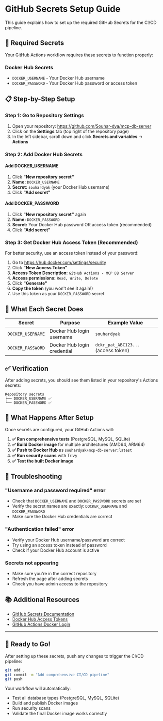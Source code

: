 # GitHub Secrets Setup Guide

This guide explains how to set up the required GitHub Secrets for the CI/CD pipeline.

## 🔐 Required Secrets

Your GitHub Actions workflow requires these secrets to function properly:

### Docker Hub Secrets
- `DOCKER_USERNAME` - Your Docker Hub username
- `DOCKER_PASSWORD` - Your Docker Hub password or access token

## 📋 Step-by-Step Setup

### Step 1: Go to Repository Settings
1. Open your repository: https://github.com/Souhar-dya/mcp-db-server
2. Click on the **Settings** tab (top right of the repository page)
3. In the left sidebar, scroll down and click **Secrets and variables** → **Actions**

### Step 2: Add Docker Hub Secrets

#### Add DOCKER_USERNAME
1. Click **"New repository secret"**
2. **Name:** `DOCKER_USERNAME`
3. **Secret:** `souhardyak` (your Docker Hub username)
4. Click **"Add secret"**

#### Add DOCKER_PASSWORD
1. Click **"New repository secret"** again
2. **Name:** `DOCKER_PASSWORD`
3. **Secret:** Your Docker Hub password OR access token (recommended)
4. Click **"Add secret"**

### Step 3: Get Docker Hub Access Token (Recommended)

For better security, use an access token instead of your password:

1. Go to https://hub.docker.com/settings/security
2. Click **"New Access Token"**
3. **Access Token Description:** `GitHub Actions - MCP DB Server`
4. **Access permissions:** `Read, Write, Delete`
5. Click **"Generate"**
6. **Copy the token** (you won't see it again!)
7. Use this token as your `DOCKER_PASSWORD` secret

## 🎯 What Each Secret Does

| Secret | Purpose | Example Value |
|--------|---------|---------------|
| `DOCKER_USERNAME` | Docker Hub login username | `souhardyak` |
| `DOCKER_PASSWORD` | Docker Hub login credential | `dckr_pat_ABC123...` (access token) |

## ✅ Verification

After adding secrets, you should see them listed in your repository's Actions secrets:

```
Repository secrets
├── DOCKER_USERNAME ✅
└── DOCKER_PASSWORD ✅
```

## 🚀 What Happens After Setup

Once secrets are configured, your GitHub Actions will:

1. **✅ Run comprehensive tests** (PostgreSQL, MySQL, SQLite)
2. **✅ Build Docker image** for multiple architectures (AMD64, ARM64)  
3. **✅ Push to Docker Hub** as `souhardyak/mcp-db-server:latest`
4. **✅ Run security scans** with Trivy
5. **✅ Test the built Docker image** 

## 🔧 Troubleshooting

### "Username and password required" error
- Check that `DOCKER_USERNAME` and `DOCKER_PASSWORD` secrets are set
- Verify the secret names are exactly: `DOCKER_USERNAME` and `DOCKER_PASSWORD`
- Make sure the Docker Hub credentials are correct

### "Authentication failed" error  
- Verify your Docker Hub username/password are correct
- Try using an access token instead of password
- Check if your Docker Hub account is active

### Secrets not appearing
- Make sure you're in the correct repository
- Refresh the page after adding secrets
- Check you have admin access to the repository

## 📚 Additional Resources

- [GitHub Secrets Documentation](https://docs.github.com/en/actions/security-guides/encrypted-secrets)
- [Docker Hub Access Tokens](https://docs.docker.com/docker-hub/access-tokens/)
- [GitHub Actions Docker Login](https://github.com/docker/login-action)

---

## 🎉 Ready to Go!

After setting up these secrets, push any changes to trigger the CI/CD pipeline:

```bash
git add .
git commit -m "Add comprehensive CI/CD pipeline"
git push
```

Your workflow will automatically:
- Test all database types (PostgreSQL, MySQL, SQLite)
- Build and publish Docker images
- Run security scans
- Validate the final Docker image works correctly